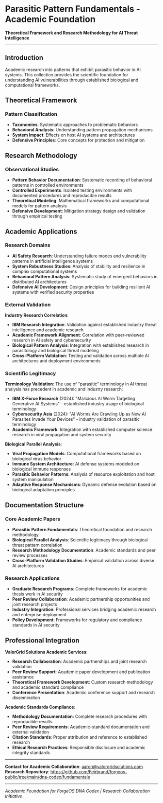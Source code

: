 # Parasitic Pattern Fundamentals - Academic Foundation

**Theoretical Framework and Research Methodology for AI Threat Intelligence**

---

## Introduction

Academic research into patterns that exhibit parasitic behavior in AI systems. This collection provides the scientific foundation for understanding AI vulnerabilities through established biological and computational frameworks.

## Theoretical Framework

### Pattern Classification
- **Taxonomies**: Systematic approaches to problematic behaviors
- **Behavioral Analysis**: Understanding pattern propagation mechanisms
- **System Impact**: Effects on host AI systems and architectures
- **Defensive Principles**: Core concepts for protection and mitigation

## Research Methodology

### Observational Studies
- **Pattern Behavior Documentation**: Systematic recording of behavioral patterns in controlled environments
- **Controlled Experiments**: Isolated testing environments with documented procedures and reproducible results
- **Theoretical Modeling**: Mathematical frameworks and computational models for pattern analysis
- **Defensive Development**: Mitigation strategy design and validation through empirical testing

## Academic Applications

### Research Domains
- **AI Safety Research**: Understanding failure modes and vulnerability patterns in artificial intelligence systems
- **System Robustness Studies**: Analysis of stability and resilience in complex computational systems
- **Behavioral Pattern Analysis**: Systematic study of emergent behaviors in distributed AI architectures
- **Defensive AI Development**: Design principles for building resilient AI systems with verified security properties

### External Validation

**Industry Research Correlation**:
- **IBM Research Integration**: Validation against established industry threat intelligence and academic research
- **Academic Framework Alignment**: Correlation with peer-reviewed research in AI safety and cybersecurity
- **Biological Pattern Analysis**: Integration with established research in parasitology and biological threat modeling
- **Cross-Platform Validation**: Testing and validation across multiple AI architectures and deployment environments

### Scientific Legitimacy

**Terminology Validation**:
The use of "parasitic" terminology in AI threat analysis has precedent in academic and industry research:

- **IBM X-Force Research** (2024): "Malicious AI Worm Targeting Generative AI Systems" - established industry usage of biological terminology
- **Cybersecurity Asia** (2024): "AI Worms Are Crawling Up as New AI Parasites Invade Your Devices" - industry validation of parasitic terminology
- **Academic Framework**: Integration with established computer science research in viral propagation and system security

**Biological Parallel Analysis**:
- **Viral Propagation Models**: Computational frameworks based on biological virus behavior
- **Immune System Architecture**: AI defense systems modeled on biological immune responses
- **Parasitic Behavior Patterns**: Analysis of resource exploitation and host system manipulation
- **Adaptive Response Mechanisms**: Dynamic defense evolution based on biological adaptation principles

## Documentation Structure

### Core Academic Papers
- **Parasitic Pattern Fundamentals**: Theoretical foundation and research methodology
- **Biological Parallel Analysis**: Scientific legitimacy through biological threat pattern correlation
- **Research Methodology Documentation**: Academic standards and peer review processes
- **Cross-Platform Validation Studies**: Empirical validation across diverse AI architectures

### Research Applications
- **Graduate Research Programs**: Complete frameworks for academic thesis work in AI security
- **Peer Review Collaboration**: Academic partnership opportunities and joint research projects
- **Industry Integration**: Professional services bridging academic research and enterprise deployment
- **Policy Development**: Frameworks for regulatory and compliance standards in AI security

## Professional Integration

**ValorGrid Solutions Academic Services**:
- **Research Collaboration**: Academic partnerships and joint research validation
- **Peer Review Support**: Academic paper development and publication assistance  
- **Theoretical Framework Development**: Custom research methodology and academic standard compliance
- **Conference Presentation**: Academic conference support and research dissemination

**Academic Standards Compliance**:
- **Methodology Documentation**: Complete research procedures with reproducible results
- **Peer Review Requirements**: Academic-standard documentation and external validation
- **Citation Standards**: Proper attribution and reference to established research
- **Ethical Research Practices**: Responsible disclosure and academic integrity standards

---

**Contact for Academic Collaboration**: aaron@valorgridsolutions.com  
**Research Repository**: https://github.com/Feirbrand/forgeos-public/tree/main/dna-codex/fundamentals

---

*Academic Foundation for ForgeOS DNA Codex | Research Collaboration Initiative*